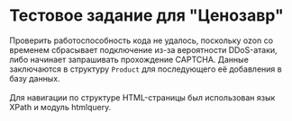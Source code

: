 # Тестовое задание для "Ценозавр"

Проверить работоспособность кода не удалось, поскольку ozon со временем сбрасывает подключение из-за вероятности DDoS-атаки, либо начинает запрашивать прохождение CAPTCHA. Данные заключаются в структуру ```Product``` для последующего её добавления в базу данных. <br/><br/>
Для навигации по структуре HTML-страницы был использован язык XPath и модуль htmlquery.

